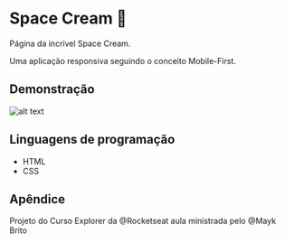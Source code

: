 # Space Cream 🍨

Página da incrivel Space Cream.

Uma aplicação responsiva seguindo o conceito Mobile-First.




## Demonstração

![alt text](https://github.com/Giakomogcs/Projeto6-Space-Cream-completo/blob/main/images/Imagem1.png?raw=true)


## Linguagens de programação

- HTML
- CSS


## Apêndice

Projeto do Curso Explorer da @Rocketseat
aula ministrada pelo @Mayk Brito